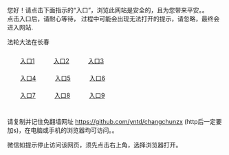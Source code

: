 您好！请点击下面指示的“入口”，浏览此网站是安全的，且为您带来平安。。 <br/>
点击入口后，请耐心等待， 过程中可能会出现无法打开的提示，请忽略，最终会进入网站. </br>

法轮大法在长春<br/>
<div style="padding:10px"><a style="margin:20px" target="_blank" href="https://ddc022v0z46yi.cloudfront.net/2Qpsp?wqazqy" id="ccLink1" rel="nofollow">入口1</a> <a target="_blank" style="margin:20px" href="https://d3csns8x8y41b5.cloudfront.net/2Qpsp?bvrrxe" id="ccLink2" rel="nofollow">入口2</a> <a style="margin:20px" target="_blank" href="https://d1fzr1wpbpxlz9.cloudfront.net/2Qpsp?swgpu" id="ccLink3" rel="nofollow">入口3</a></div>

<div style="padding:10px" ><a style="margin:20px" target="_blank" href="https://ddc022v0z46yi.cloudfront.net/2Qpsp?wqazqy" id="ccLink4" rel="nofollow">入口4</a> <a style="margin:20px" href="https://d3csns8x8y41b5.cloudfront.net/2Qpsp?bvrrxe" target="_blank" id="ccLink5" rel="nofollow">入口5</a> <a style="margin:20px" href="https://d1fzr1wpbpxlz9.cloudfront.net/2Qpsp?swgpu" target="_blank" id="ccLink6" rel="nofollow">入口6</a></div>

<div style="padding:10px"><a style="margin:20px" target="_blank" href="https://ddc022v0z46yi.cloudfront.net/2Qpsp?wqazqy" id="ccLink7" rel="nofollow">入口7</a> <a style="margin:20px" href="https://d3csns8x8y41b5.cloudfront.net/2Qpsp?bvrrxe" target="_blank" id="ccLink8" rel="nofollow">入口8</a> <a style="margin:20px" target="_blank" href="https://d1fzr1wpbpxlz9.cloudfront.net/2Qpsp?swgpu" id="ccLink9" rel="nofollow">入口9</a></div>

<br/>



请复制并记住免翻墙网址 https://github.com/yntd/changchunzx (http后一定要加s)，在电脑或手机的浏览器均可访问。。<br/>

微信如提示停止访问该网页，须先点击右上角，选择浏览器打开。
